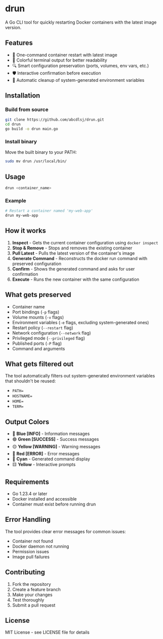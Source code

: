 # drun

A Go CLI tool for quickly restarting Docker containers with the latest image version.

## Features

- 🔄 One-command container restart with latest image
- 🎨 Colorful terminal output for better readability
- 🔍 Smart configuration preservation (ports, volumes, env vars, etc.)
- 🛡️ Interactive confirmation before execution
- 🧹 Automatic cleanup of system-generated environment variables

## Installation

### Build from source

```bash
git clone https://github.com/abcdlsj/drun.git
cd drun
go build -o drun main.go
```

### Install binary

Move the built binary to your PATH:

```bash
sudo mv drun /usr/local/bin/
```

## Usage

```bash
drun <container_name>
```

### Example

```bash
# Restart a container named 'my-web-app'
drun my-web-app
```

## How it works

1. **Inspect** - Gets the current container configuration using `docker inspect`
2. **Stop & Remove** - Stops and removes the existing container
3. **Pull Latest** - Pulls the latest version of the container's image
4. **Generate Command** - Reconstructs the docker run command with preserved configuration
5. **Confirm** - Shows the generated command and asks for user confirmation
6. **Execute** - Runs the new container with the same configuration

## What gets preserved

- Container name
- Port bindings (`-p` flags)
- Volume mounts (`-v` flags)
- Environment variables (`-e` flags, excluding system-generated ones)
- Restart policy (`--restart` flag)
- Network configuration (`--network` flag)
- Privileged mode (`--privileged` flag)
- Published ports (`-P` flag)
- Command and arguments

## What gets filtered out

The tool automatically filters out system-generated environment variables that shouldn't be reused:
- `PATH=`
- `HOSTNAME=`
- `HOME=`
- `TERM=`

## Output Colors

- 🔵 **Blue [INFO]** - Information messages
- 🟢 **Green [SUCCESS]** - Success messages  
- 🟡 **Yellow [WARNING]** - Warning messages
- 🔴 **Red [ERROR]** - Error messages
- 🔷 **Cyan** - Generated command display
- 🟨 **Yellow** - Interactive prompts

## Requirements

- Go 1.23.4 or later
- Docker installed and accessible
- Container must exist before running drun

## Error Handling

The tool provides clear error messages for common issues:
- Container not found
- Docker daemon not running
- Permission issues
- Image pull failures

## Contributing

1. Fork the repository
2. Create a feature branch
3. Make your changes
4. Test thoroughly
5. Submit a pull request

## License

MIT License - see LICENSE file for details